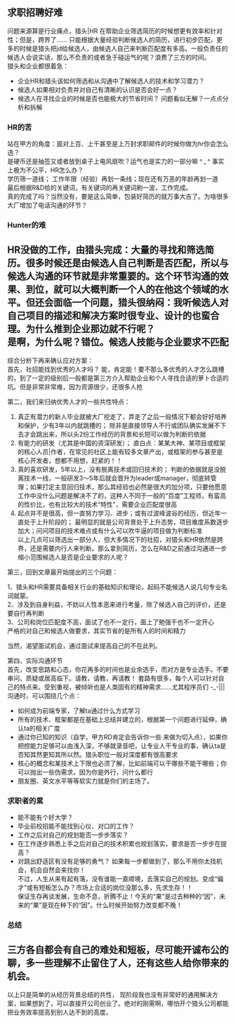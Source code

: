 ## 求职招聘好难
问题来源算是行业痛点，猎头|HR 在帮助企业筛选简历的时候想更有效率和针对性；但是，跨界了…… 只能根据大量经验判断候选人的简历，进行初步匹配，更多的时候是猎头把jd给候选人，由候选人自己来判断匹配度有多高。一般负责任的候选人会说实话，那么不负责的或者急于碰运气的呢？浪费了三方的时间。  
猎头和企业都很着急：  
+ 企业HR和猎头该如何筛选和从沟通中了解候选人的技术和学习潜力？
+ 候选人如果相对负责并对自己有清晰的认识是否会好一点？
+ 候选人在寻找企业的时候是否也能极大的节省时间？
问题看似无解？一点点分析和拆解
### HR的苦
站在甲方的角度：面对上百、上千甚至是上万封求职邮件的时候你做为hr你会怎么选？  
是硬币还是抽签又或者放到桌子上电风扇吹？运气也是实力的一部分嘛 ^ _ ^  事实上极为不公平，HR怎么办？  
学历筛一道线；
工作年限（经验）再划一条线；现在还有万恶的年龄再划一道  
最后根据R&D给的关键词，有关键词的再关键词刷一波，工作完成。  
真的完成了吗？当然没有，要是这么简单，包装好简历的就万事大吉了。为啥很多大厂增加了电话沟通的环节？  
### Hunter的难 ###

HR没做的工作，由猎头完成：大量的寻找和筛选简历。很多时候还是由候选人自己判断是否匹配，所以与候选人沟通的环节就是非常重要的。这个环节沟通的效果、到位，就可以大概判断一个人的在他这个领域的水平。但还会面临一个问题，猎头很纳闷：我听候选人对自己项目的描述和解决方案时很专业、设计的也蛮合理。为什么推到企业那边就不行呢？  
是啊，为什么呢？错位。候选人技能与企业要求不匹配
---
综合分析下再来确认应对方案：  
首先，社招能找到优秀的人才吗？
能，肯定能！要不那么多优秀的人才怎么跳槽的，到了一定的级别后一般都是第三方介入帮助企业和个人寻找合适的萝卜合适的坑。但是非常非常难，因为资源很少，还很多人抢  

第二，我们来归纳优秀人才的一些共性特点：
1. 真正有潜力的新人毕业就被大厂挖走了，弄走了之后一般情况下都会好好培养和保护，少有3年以内就跳槽的；
除非是直接领导人不行或团队确实发展不下去才会跳出来，所以头2份工作经历的背景和长短可以做为判断的依据
2. 有能力的研发（尤其是中国的资深研发）；
直白点：某某大神、某项目或框架的核心人员|作者，在常见的社区上能有较多文章产出，或框架的参与甚至是核心开发者，想都不用想，赶紧的！！ 
3. 真的喜欢研发，5年以上，没有脱离技术或回归技术的；
判断的依据就是没脱离技术一线，一般研发3～5年后就会晋升为leader或manager，彻底转管理；如果打定主意回归技术，那么其经验也必然是很大的加分项，只要他愿意工作中没什么问题是解决不了的，这种人不同于一般的“百度”工程师，有蛮高的性价比，也有比较大的技术“特性”，需要企业匹配度很高
4. 起点并不是很高，但一直努力学习、进步；或有过波峰波谷的经历，但近年一直处于上升阶段的；
最明显的就是公司背景处于上升态势，项目难度系数逐步加大；问问项目的技术难点或有什么可以吹牛逼的项目做为判断标准  
以上几点可以筛选出一部分人，但大多情况下的社招，对猎头和HR依然是跨界，还是需要内行人来判断。那么拿到简历，怎么在R&D之前通过沟通进一步缩小范围候选人是否是企业要求的人呢？  

第三，回到文章最开始提出的三个问题：  
> 
1、猎头和HR需要具备相关行业的基础知识和理论，起码不能候选人说几句专业名词就蒙。  
2、涉及到自身利益，不妨以人性本恶来进行考量，除了候选人自己的评价，还是要自行再判断  
3、公司和岗位匹配度不高，面试了也不一定行，面上了勉强干也不一定开心  
严格的对自己和候选人做要求，其实节省的是所有人的时间和精力
> 
当然，渴望面试机会，通过面试来提高自己的不在此列。  

第四，实际沟通环节  
首先，改变思路和心态，你花再多的时间也是业余选手，而对方是专业选手。不要审问、质疑或居高临下。请教，请教，再请教！
套路有很多，每个人可以针对自己的特点来。受到重视，被倾听也是人类固有的精神需求……尤其程序员们 -_-|||  
沟通时，可以围绕几个点：
+ 如何成为前端专家，了解ta通过什么方式学习
+ 所有的技术、框架都是在基础上总结并建立的，根据第一个问题进行延伸，确认ta的相关广度
+ 通过你已知的知识（自学，甲方RD肯定会告诉你一些 来做为切入点），如果你把控能力足够可以由浅入深，不够就录音吧，让专业人干专业的事，确认ta是否知其然更知其所以然。猎头职位一般对深度都有很高要求
+ 核心的概念和某技术上下限也必须了解，比如前端可以干哪些不能干哪些；你可以抛出一些伪需求，因为你是外行，问什么都行
+ 朋友圈、英文水平等等软实力就是你们的主场了。

### 求职者的累
+ 能不能有个好大学？
+ 毕业前校招能不能找到心仪、对口的工作？
+ 工作之后对自己的规划能否一步步落实？
+ 在工作逐步熟悉上手之后对自己的技术积累也规划落实，要求是否一步步在提高？
+ 对跳出舒适区有没有足够的勇气？
如果每一步都做到了，那么不用你太找机会，机会自然会来找你！  
不过，人生从来有起有落，没有谁能一直顺境，去落实自己的规划。变成“偏才”或有短板怎么办？市场上合适的岗位没那么多，先求生存！！  
保证生存再谈发展，生命不息，折腾不止！今天的“果”是过去种种的“因”，未来的“果”是现在种下的“因”。什么时候开始努力改变都不晚！
### 总结
三方各自都会有自己的难处和短板，尽可能开诚布公的聊，多一些理解不止留住了人，还有这些人给你带来的机会。
--- 
以上只是简单的从经历背景总结的共性，
现阶段我也没有非常好的通用解决方案，如果想到了，可以直接开公司创业了。绝对的刚需啊，哪怕开个猎头公司都能把业务效率提高到别人达不到的高度。